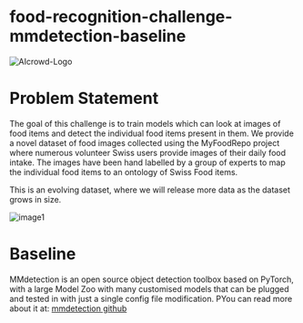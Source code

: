 # food-recognition-challenge-mmdetection-baseline

![AIcrowd-Logo](https://raw.githubusercontent.com/AIcrowd/AIcrowd/master/app/assets/images/misc/aicrowd-horizontal.png)

# Problem Statement

The goal of this challenge is to train models which can look at images of food items and detect the individual food items present in them.
We provide a novel dataset of food images collected using the MyFoodRepo project where numerous volunteer Swiss users provide images of their daily food intake. The images have been hand labelled by a group of experts to map the individual food items to an ontology of Swiss Food items.

This is an evolving dataset, where we will release more data as the dataset grows in size.

![image1](https://i.imgur.com/zS2Nbf0.png)

# Baseline

MMdetection is an open source object detection toolbox based on PyTorch, with a large Model Zoo with many customised models that can be plugged and tested in with just a single config file modification. PYou can read more about it at: [mmdetection github](https://github.com/open-mmlab/mmdetection/)

